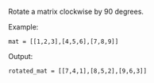  Rotate a matrix clockwise by 90 degrees.
 
Example:
```buildoutcfg
mat = [[1,2,3],[4,5,6],[7,8,9]]
```

Output:
```buildoutcfg
rotated_mat = [[7,4,1],[8,5,2],[9,6,3]]
```